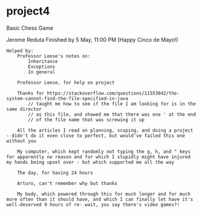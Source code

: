 # project4
Basic Chess Game

Jerome Reduta
Finished by 5 May, 11:00 PM (Happy Cinco de Mayo!)

    Helped by:
        Professor Leese's notes on:
            Inheritance
            Exceptions
            In general

        Professor Leese, for help on project

        Thanks for https://stackoverflow.com/questions/11553042/the-system-cannot-find-the-file-specified-in-java
            // taught me how to see if the file I am looking for is in the same director
            // as this file, and showed me that there was one ' at the end
            // of the file name that was screwing it up

        All the articles I read on planning, scoping, and doing a project - didn't do it even close to perfect, but would've failed this one without you

        My computer, which kept randomly not typing the g, h, and " keys for apparently no reason and for which I stupidly might have injured my hands being upset over - but which supported me all the way

        The day, for having 24 hours

        Arturo, can't remember why but thanks

        My body, which powered through this for much longer and for much more often than it should have, and which I can finally let have it's well-deserved 9 hours of re- wait, you say there's video games?!

